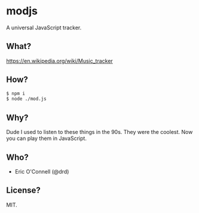 modjs
=====

A universal JavaScript tracker.

What?
-----

https://en.wikipedia.org/wiki/Music_tracker


How?
----

```bash
$ npm i
$ node ./mod.js
```


Why?
----

Dude I used to listen to these things in the 90s. They were the coolest. Now you
can play them in JavaScript.


Who?
----

* Eric O'Connell (@drd)


License?
--------

MIT.
